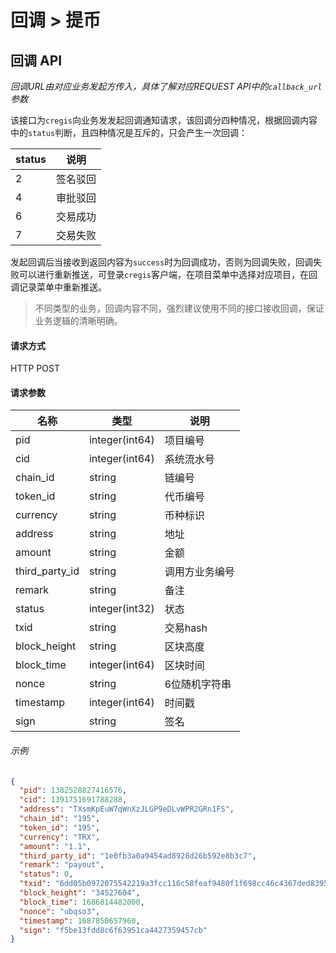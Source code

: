 # 回调 > 提币

## 回调 API

_回调URL由对应业务发起方传入，具体了解对应REQUEST API中的`callback_url`参数_

该接口为`cregis`向业务发发起回调通知请求，该回调分四种情况，根据回调内容中的`status`判断，且四种情况是互斥的，只会产生一次回调：

| status | 说明   |
| ------ | ---- |
| 2      | 签名驳回 |
| 4      | 审批驳回 |
| 6      | 交易成功 |
| 7      | 交易失败 |

发起回调后当接收到返回内容为`success`时为回调成功，否则为回调失败，回调失败可以进行重新推送，可登录`cregis`客户端，在项目菜单中选择对应项目，在回调记录菜单中重新推送。

> 不同类型的业务，回调内容不同，强烈建议使用不同的接口接收回调，保证业务逻辑的清晰明确。

#### 请求方式

HTTP POST

#### 请求参数

| 名称               | 类型             | 说明      |
| ---------------- | -------------- | ------- |
| pid              | integer(int64) | 项目编号    |
| cid              | integer(int64) | 系统流水号    |
| chain\_id        | string         | 链编号     |
| token\_id        | string         | 代币编号    |
| currency         | string         | 币种标识    |
| address          | string         | 地址      |
| amount           | string         | 金额      |
| third\_party\_id | string         | 调用方业务编号 |
| remark           | string         | 备注      |
| status           | integer(int32) | 状态      |
| txid             | string         | 交易hash  |
| block\_height    | string         | 区块高度    |
| block\_time      | integer(int64) | 区块时间    |
| nonce            | string         | 6位随机字符串 |
| timestamp        | integer(int64) | 时间戳     |
| sign             | string         | 签名      |

###### 示例

```json
{
  "pid": 1382528827416576,
  "cid": 1391751691788288,
  "address": "TXsmKpEuW7qWnXzJLGP9eDLvWPR2GRn1FS",
  "chain_id": "195",
  "token_id": "195",
  "currency": "TRX",
  "amount": "1.1",
  "third_party_id": "1e0fb3a0a9454ad8928d26b592e8b3c7",
  "remark": "payout",
  "status": 0,
  "txid": "6dd05b0972075542219a3fcc116c58feaf9480f1f698cc46c4367ded83955cfd",
  "block_height": "34527604",
  "block_time": 1686814482000,
  "nonce": "ubqso3",
  "timestamp": 1687850657960,
  "sign": "f5be13fdd8c6f63951ca4427359457cb"
}
```